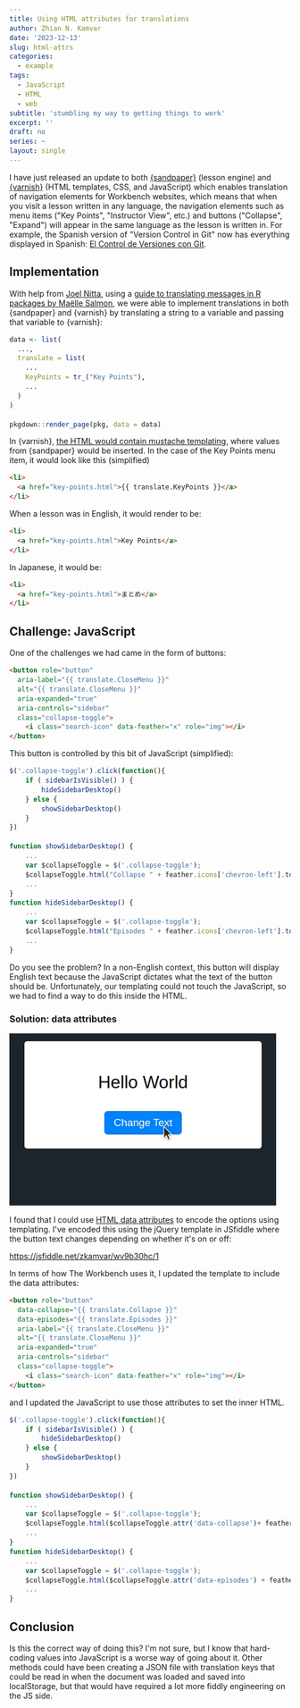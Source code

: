 ```yaml
---
title: Using HTML attributes for translations
author: Zhian N. Kamvar
date: '2023-12-13'
slug: html-attrs
categories:
  - example
tags:
  - JavaScript
  - HTML
  - web
subtitle: 'stumbling my way to getting things to work'
excerpt: ''
draft: no
series: ~
layout: single
---
```


I have just released an update to both [{sandpaper}](https://carpentries.github.io/sandpaper) (lesson engine) and 
[{varnish}](https://carpentries.github.io/varnish) (HTML templates, CSS, and
JavaScript) which enables translation of navigation elements for Workbench
websites, which means that when you visit a lesson written in any language, the
navigation elements such as menu items ("Key Points", "Instructor View", etc.)
and buttons ("Collapse", "Expand") will appear in the same language as the
lesson is written in. For example, the Spanish version of "Version Control in
Git" now has everything displayed in Spanish: [El Control de Versiones con
Git](https://swcarpentry.github.io/git-novice-es/index.html).


## Implementation

With help from [Joel Nitta](https://www.joelnitta.com/), using a [guide to translating messages in R packages by Maëlle Salmon](https://masalmon.eu/2023/10/06/potools-mwe/), we were able to
implement translations in both {sandpaper} and {varnish} by translating a string
to a variable and passing that variable to {varnish}:


```r
data <- list(
  ...,
  translate = list(
    ...
    KeyPoints = tr_("Key Points"),
    ...
  )
)

pkgdown::render_page(pkg, data = data)
```

In {varnish}, [the HTML would contain mustache
templating](https://carpentries.github.io/sandpaper/articles/data-flow.html#an-introduction-to-varnish),
where values from {sandpaper} would be inserted. In the case of the Key Points
menu item, it would look like this (simplified)

```html
<li>
  <a href="key-points.html">{{ translate.KeyPoints }}</a>
</li>
```

When a lesson was in English, it would render to be:


```html
<li>
  <a href="key-points.html">Key Points</a>
</li>
```

In Japanese, it would be:

```html
<li>
  <a href="key-points.html">まとめ</a>
</li>
```

## Challenge: JavaScript

One of the challenges we had came in the form of buttons:

```html
<button role="button" 
  aria-label="{{ translate.CloseMenu }}" 
  alt="{{ translate.CloseMenu }}" 
  aria-expanded="true" 
  aria-controls="sidebar" 
  class="collapse-toggle">
    <i class="search-icon" data-feather="x" role="img"></i>
</button>
```

This button is controlled by this bit of JavaScript (simplified):

```js
$('.collapse-toggle').click(function(){
    if ( sidebarIsVisible() ) {
        hideSidebarDesktop()
    } else {
        showSidebarDesktop()
    }
}) 

function showSidebarDesktop() {
    ...
    var $collapseToggle = $('.collapse-toggle');
    $collapseToggle.html("Collapse " + feather.icons['chevron-left'].toSvg());
    ...
}
function hideSidebarDesktop() {
    ...
    var $collapseToggle = $('.collapse-toggle');
    $collapseToggle.html("Episodes " + feather.icons['chevron-left'].toSvg());
    ...
}
```

Do you see the problem? In a non-English context, this button will display
English text because the JavaScript dictates what the text of the button should
be. Unfortunately, our templating could not touch the JavaScript, so we had to
find a way to do this inside the HTML.

### Solution: data attributes

![gif of an HTML page with one button under "Hello World" that says "Change Text". When the button is clicked, the background turns blue and the button says "CHANGE IT BACK!"](change-it.gif)

I found that I could use [HTML data
attributes](https://developer.mozilla.org/en-US/docs/Learn/HTML/Howto/Use_data_attributes)
to encode the options using templating. I've encoded this using the jQuery
template in JSfiddle where the button text changes depending on whether it's on
or off:

<https://jsfiddle.net/zkamvar/wv9b30hc/1>


In terms of how The Workbench uses it, I updated the template to include the
data attributes:


```html
<button role="button" 
  data-collapse="{{ translate.Collapse }}" 
  data-episodes="{{ translate.Episodes }}" 
  aria-label="{{ translate.CloseMenu }}" 
  alt="{{ translate.CloseMenu }}" 
  aria-expanded="true" 
  aria-controls="sidebar" 
  class="collapse-toggle">
    <i class="search-icon" data-feather="x" role="img"></i>
</button>
```

and I updated the JavaScript to use those attributes to set the inner HTML.


```js
$('.collapse-toggle').click(function(){
    if ( sidebarIsVisible() ) {
        hideSidebarDesktop()
    } else {
        showSidebarDesktop()
    }
}) 

function showSidebarDesktop() {
    ...
    var $collapseToggle = $('.collapse-toggle');
    $collapseToggle.html($collapseToggle.attr('data-collapse')+ feather.icons['chevron-left'].toSvg());
    ...
}
function hideSidebarDesktop() {
    ...
    var $collapseToggle = $('.collapse-toggle');
    $collapseToggle.html($collapseToggle.attr('data-episodes') + feather.icons['chevron-right'].toSvg());
    ...
}
```


## Conclusion

Is this the correct way of doing this? I'm not sure, but I know that hard-coding
values into JavaScript is a worse way of going about it. Other methods could
have been creating a JSON file with translation keys that could be read in when
the document was loaded and saved into localStorage, but that would have
required a lot more fiddly engineering on the JS side.